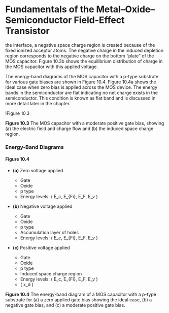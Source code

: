 # Fundamentals of the Metal–Oxide–Semiconductor Field-Effect Transistor

the interface, a negative space charge region is created because of the fixed ionized acceptor atoms. The negative charge in the induced depletion region corresponds to the negative charge on the bottom “plate” of the MOS capacitor. Figure 10.3b shows the equilibrium distribution of charge in the MOS capacitor with this applied voltage.

The energy-band diagrams of the MOS capacitor with a p-type substrate for various gate biases are shown in Figure 10.4. Figure 10.4a shows the ideal case when zero bias is applied across the MOS device. The energy bands in the semiconductor are flat indicating no net charge exists in the semiconductor. This condition is known as flat band and is discussed in more detail later in the chapter.

!Figure 10.3

**Figure 10.3** The MOS capacitor with a moderate positive gate bias, showing (a) the electric field and charge flow and (b) the induced space charge region.

### Energy-Band Diagrams

#### Figure 10.4

- **(a)** Zero voltage applied
  - Gate
  - Oxide
  - p type
  - Energy levels: \( E_c, E_{Fi}, E_F, E_v \)

- **(b)** Negative voltage applied
  - Gate
  - Oxide
  - p type
  - Accumulation layer of holes
  - Energy levels: \( E_c, E_{Fi}, E_F, E_v \)

- **(c)** Positive voltage applied
  - Gate
  - Oxide
  - p type
  - Induced space charge region
  - Energy levels: \( E_c, E_{Fi}, E_F, E_v \)
  - \( x_d \)

**Figure 10.4** The energy-band diagram of a MOS capacitor with a p-type substrate for (a) a zero applied gate bias showing the ideal case, (b) a negative gate bias, and (c) a moderate positive gate bias.